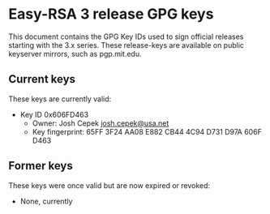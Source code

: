 Easy-RSA 3 release GPG keys
===

This document contains the GPG Key IDs used to sign official releases starting
with the 3.x series. These release-keys are available on public keyserver
mirrors, such as pgp.mit.edu.

Current keys
---

These keys are currently valid:

* Key ID 0x606FD463
  * Owner: Josh Cepek <josh.cepek@usa.net>
  * Key fingerprint: 65FF 3F24 AA08 E882 CB44  4C94 D731 D97A 606F D463

Former keys
---

These keys were once valid but are now expired or revoked:

* None, currently
